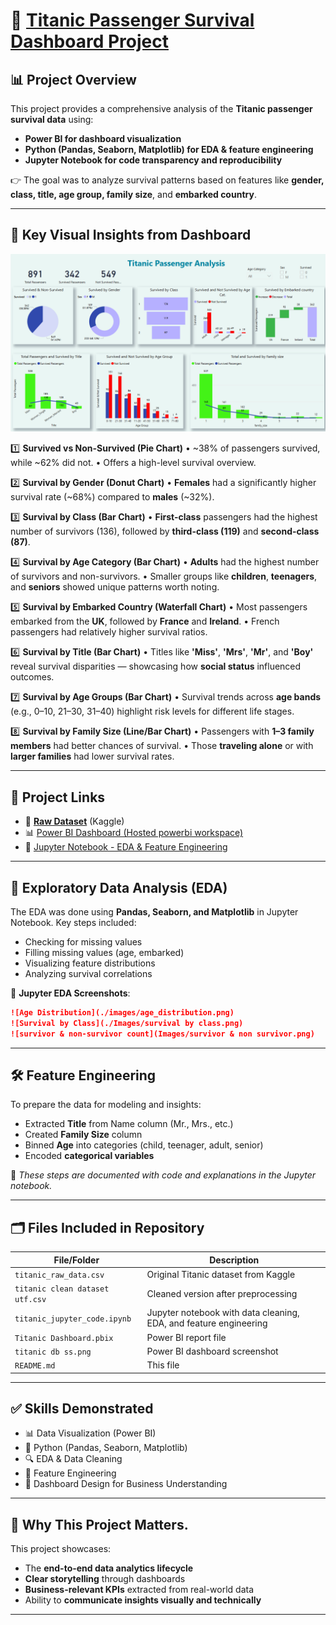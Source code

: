 # 🚢 [Titanic Passenger Survival Dashboard Project](https://app.powerbi.com/groups/me/reports/b74902d9-008d-4619-bb0d-db98e56b138e/98b7953f60da000006b7?experience=power-bi)

## 📊 Project Overview

This project provides a comprehensive analysis of the **Titanic passenger survival data** using:

* **Power BI for dashboard visualization**
* **Python (Pandas, Seaborn, Matplotlib) for EDA & feature engineering**
* **Jupyter Notebook for code transparency and reproducibility**

👉 The goal was to analyze survival patterns based on features like **gender, class, title, age group, family size**, and **embarked country**.

---

## 🧠 Key Visual Insights from Dashboard
![Titanic Dashboard Screenshot](./titanic%20db%20ss.png)

1️⃣ **Survived vs Non-Survived (Pie Chart)**
• \~38% of passengers survived, while \~62% did not.
• Offers a high-level survival overview.

2️⃣ **Survival by Gender (Donut Chart)**
• **Females** had a significantly higher survival rate (\~68%) compared to **males** (\~32%).

3️⃣ **Survival by Class (Bar Chart)**
• **First-class** passengers had the highest number of survivors (136), followed by **third-class (119)** and **second-class (87)**.

4️⃣ **Survival by Age Category (Bar Chart)**
• **Adults** had the highest number of survivors and non-survivors.
• Smaller groups like **children**, **teenagers**, and **seniors** showed unique patterns worth noting.

5️⃣ **Survival by Embarked Country (Waterfall Chart)**
• Most passengers embarked from the **UK**, followed by **France** and **Ireland**.
• French passengers had relatively higher survival ratios.

6️⃣ **Survival by Title (Bar Chart)**
• Titles like **'Miss'**, **'Mrs'**, **'Mr'**, and **'Boy'** reveal survival disparities — showcasing how **social status** influenced outcomes.

7️⃣ **Survival by Age Groups (Bar Chart)**
• Survival trends across **age bands** (e.g., 0–10, 21–30, 31–40) highlight risk levels for different life stages.

8️⃣ **Survival by Family Size (Line/Bar Chart)**
• Passengers with **1–3 family members** had better chances of survival.
• Those **traveling alone** or with **larger families** had lower survival rates.

---

## 🔗 Project Links

* 📁 **[Raw Dataset](https://www.kaggle.com/competitions/titanic/data)** (Kaggle)
* 📊 [Power BI Dashboard (Hosted powerbi workspace)](https://app.powerbi.com/groups/me/reports/b74902d9-008d-4619-bb0d-db98e56b138e/98b7953f60da000006b7?experience=power-bi)
* 📄 [Jupyter Notebook - EDA & Feature Engineering](https://github.com/SiddharthRawat13/Titanic-survival-dashboard/blob/d10b4cfd39836802e7d55bd1a5ea01e8f15b50e3/titanic_jupyter_code.ipynb)

---

## 🧪 Exploratory Data Analysis (EDA)

The EDA was done using **Pandas, Seaborn, and Matplotlib** in Jupyter Notebook. Key steps included:

* Checking for missing values
* Filling missing values (age, embarked)
* Visualizing feature distributions
* Analyzing survival correlations

📸 **Jupyter EDA Screenshots**:

```markdown
![Age Distribution](./images/age_distribution.png)
![Survival by Class](./Images/survival by class.png)
![survivor & non-survivor count](Images/survivor & non survivor.png)
```

---

## 🛠 Feature Engineering

To prepare the data for modeling and insights:

* Extracted **Title** from Name column (Mr., Mrs., etc.)
* Created **Family Size** column
* Binned **Age** into categories (child, teenager, adult, senior)
* Encoded **categorical variables**

📘 *These steps are documented with code and explanations in the Jupyter notebook.*

---

## 🗂 Files Included in Repository

| File/Folder                    | Description                                                       |
| ------------------------       | ----------------------------------------------------------------- |
| `titanic_raw_data.csv`         | Original Titanic dataset from Kaggle                              |
| `titanic clean dataset utf.csv`| Cleaned version after preprocessing                               |
| `titanic_jupyter_code.ipynb`   | Jupyter notebook with data cleaning, EDA, and feature engineering |
| `Titanic Dashboard.pbix`       | Power BI report file                                              |
| `titanic db ss.png`            | Power BI dashboard screenshot                                     |
| `README.md`                    | This file                                                         |

---

## ✅ Skills Demonstrated

* 📊 Data Visualization (Power BI)
* 🐍 Python (Pandas, Seaborn, Matplotlib)
* 🔍 EDA & Data Cleaning
* 🧱 Feature Engineering
* 📁 Dashboard Design for Business Understanding

---

## 💼 Why This Project Matters.

This project showcases:

* The **end-to-end data analytics lifecycle**
* **Clear storytelling** through dashboards
* **Business-relevant KPIs** extracted from real-world data
* Ability to **communicate insights visually and technically**

---

